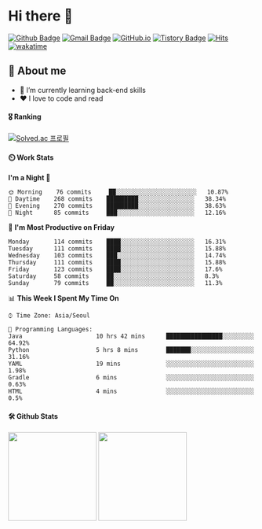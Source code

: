# Hi there 👋
[![Github Badge](https://img.shields.io/badge/-uiw6unoh-grey?style=flat&logo=github&logoColor=white&link=https://github.com/uiw6unoh/)](https://www.github.com/uiw6unoh/) 
[![Gmail Badge](https://img.shields.io/badge/-uiw6unoh@naver.com-c14438?style=flat&logo=Gmail&logoColor=white&link=mailto:uiw6unoh@naver.com)](mailto:uiw6unoh@naver.com) 
[![GitHub.io](https://img.shields.io/badge/GitHub.io-orange?style=flat&logoColor=white)](https://uiw6unoh.github.io/)
[![Tistory Badge](https://img.shields.io/badge/Tech%20Blog-yellow?style=flat&logoColor=white)](https://#/)
[![Hits](https://hits.seeyoufarm.com/api/count/incr/badge.svg?url=https%3A%2F%2Fgithub.com%2Fuiw6unoh&count_bg=%2379C83D&title_bg=%23555555&icon=&icon_color=%23E7E7E7&title=hits&edge_flat=false)](https://hits.seeyoufarm.com)
[![wakatime](https://wakatime.com/badge/user/54252e40-b19e-45e1-9ec9-fb1c5a26c628.svg)](https://wakatime.com/@54252e40-b19e-45e1-9ec9-fb1c5a26c628)
<!-- [![Portfolio Badge](https://img.shields.io/badge/portfolio-web-blue?style=flat&link=https://github.com/uiw6unoh/)](https://github.com/uiw6unoh/)  -->

## 💬 About me
- 🌱 I’m currently learning back-end skills
- ❤️ I love to code and read


#### 🎖️ Ranking
[![Solved.ac 프로필](http://mazassumnida.wtf/api/v2/generate_badge?boj=uiw6unoh)](https://www.acmicpc.net/user/uiw6unoh)

#### ⏲️ Work Stats
<!--[![uiw6unoh's wakatime stats](https://github-readme-stats.vercel.app/api/wakatime?username=uiw6unoh)]-->

<!--START_SECTION:waka-->
**I'm a Night 🦉** 

```text
🌞 Morning    76 commits     ██░░░░░░░░░░░░░░░░░░░░░░░   10.87% 
🌆 Daytime    268 commits    █████████░░░░░░░░░░░░░░░░   38.34% 
🌃 Evening    270 commits    █████████░░░░░░░░░░░░░░░░   38.63% 
🌙 Night      85 commits     ███░░░░░░░░░░░░░░░░░░░░░░   12.16%

```
📅 **I'm Most Productive on Friday** 

```text
Monday       114 commits    ████░░░░░░░░░░░░░░░░░░░░░   16.31% 
Tuesday      111 commits    ████░░░░░░░░░░░░░░░░░░░░░   15.88% 
Wednesday    103 commits    ███░░░░░░░░░░░░░░░░░░░░░░   14.74% 
Thursday     111 commits    ████░░░░░░░░░░░░░░░░░░░░░   15.88% 
Friday       123 commits    ████░░░░░░░░░░░░░░░░░░░░░   17.6% 
Saturday     58 commits     ██░░░░░░░░░░░░░░░░░░░░░░░   8.3% 
Sunday       79 commits     ██░░░░░░░░░░░░░░░░░░░░░░░   11.3%

```


📊 **This Week I Spent My Time On** 

```text
⌚︎ Time Zone: Asia/Seoul

💬 Programming Languages: 
Java                     10 hrs 42 mins      ████████████████░░░░░░░░░   64.92% 
Python                   5 hrs 8 mins        ███████░░░░░░░░░░░░░░░░░░   31.16% 
YAML                     19 mins             ░░░░░░░░░░░░░░░░░░░░░░░░░   1.98% 
Gradle                   6 mins              ░░░░░░░░░░░░░░░░░░░░░░░░░   0.63% 
HTML                     4 mins              ░░░░░░░░░░░░░░░░░░░░░░░░░   0.5%

```


<!--END_SECTION:waka-->

#### 🛠️ Github Stats <br/>
<p>
  <img height="180em" src="https://github-readme-stats.vercel.app/api?username=uiw6unoh&show_icons=true&include_all_commits=true">
  <img height="180em" src="https://github-readme-stats.vercel.app/api/top-langs/?username=uiw6unoh&layout=compact">
</p>

